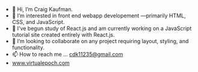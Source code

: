 - 👋 Hi, I’m Craig Kaufman.
- 👀 I’m interested in front end webapp developement —primarily HTML, CSS, and JavaScript.
- 🌱 I've begun study of React.js and am currently working on a JavaScript tutorial site created entirely with React.js.
- 💞️ I’m looking to collaborate on any project requiring layout, styling, and functionality.
- 📫 How to reach me ... cdk11235@gmail.com
- www.virtualepoch.com

<!---
cdk11235/cdk11235 is a ✨ special ✨ repository because its `README.md` (this file) appears on your GitHub profile.
You can click the Preview link to take a look at your changes.
--->

